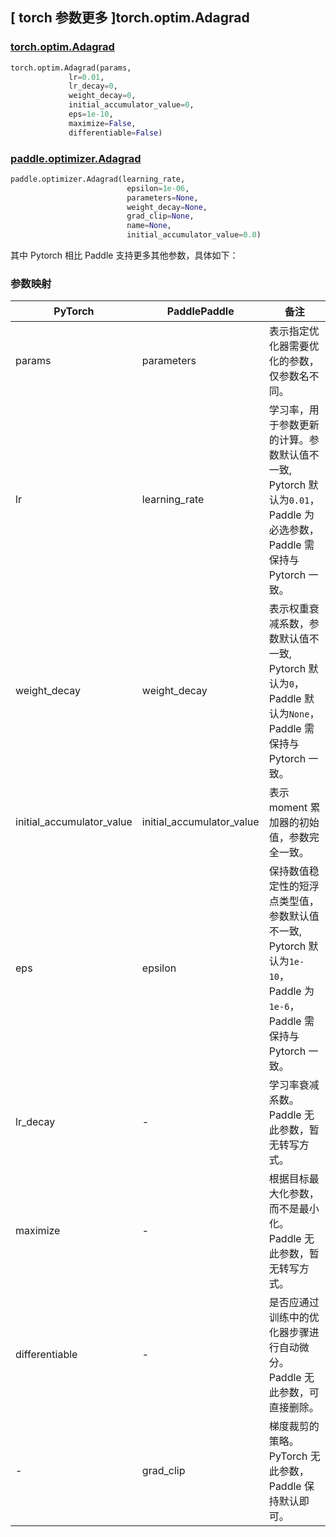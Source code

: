 ## [ torch 参数更多 ]torch.optim.Adagrad

### [torch.optim.Adagrad](https://pytorch.org/docs/stable/generated/torch.optim.Adagrad.html)

```python
torch.optim.Adagrad(params,
             lr=0.01,
             lr_decay=0,
             weight_decay=0,
             initial_accumulator_value=0,
             eps=1e-10,
             maximize=False,
             differentiable=False)
```

### [paddle.optimizer.Adagrad](https://www.paddlepaddle.org.cn/documentation/docs/zh/api/paddle/optimizer/Adagrad_cn.html)

```python
paddle.optimizer.Adagrad(learning_rate,
                          epsilon=1e-06,
                          parameters=None,
                          weight_decay=None,
                          grad_clip=None,
                          name=None,
                          initial_accumulator_value=0.0)
```

其中 Pytorch 相比 Paddle 支持更多其他参数，具体如下：

### 参数映射

| PyTorch                             | PaddlePaddle | 备注                                                                    |
| ----------------------------------- | ------------ | ----------------------------------------------------------------------- |
| params     | parameters           | 表示指定优化器需要优化的参数，仅参数名不同。                      |
| lr     | learning_rate       | 学习率，用于参数更新的计算。参数默认值不一致, Pytorch 默认为`0.01`， Paddle 为必选参数，Paddle 需保持与 Pytorch 一致。                          |
| weight_decay           | weight_decay     | 表示权重衰减系数，参数默认值不一致, Pytorch 默认为`0`， Paddle 默认为`None`，Paddle 需保持与 Pytorch 一致。         |
| initial_accumulator_value   | initial_accumulator_value   | 表示 moment 累加器的初始值，参数完全一致。                       |
| eps       | epsilon        | 保持数值稳定性的短浮点类型值，参数默认值不一致, Pytorch 默认为`1e-10`， Paddle 为`1e-6`，Paddle 需保持与 Pytorch 一致。                           |
| lr_decay           | -     | 学习率衰减系数。Paddle 无此参数，暂无转写方式。         |
| maximize           | -     | 根据目标最大化参数，而不是最小化。Paddle 无此参数，暂无转写方式。         |
| differentiable      | -     | 是否应通过训练中的优化器步骤进行自动微分。Paddle 无此参数，可直接删除。         |
| -          | grad_clip            | 梯度裁剪的策略。 PyTorch 无此参数，Paddle 保持默认即可。       |
